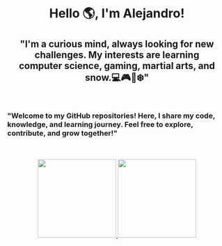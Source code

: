 

<h1 align="center">Hello 🌎, I'm Alejandro!</h1>
<h2 align="center">"I'm a curious mind, always looking for new challenges. My interests are learning <br> computer science, gaming, martial arts, and snow.💻🎮🥋❄️"</h2>
<br>
<h3 align="lefth">"Welcome to my GitHub repositories! Here, I share my code, knowledge, and learning journey. Feel free to explore, contribute, and grow together!"</h3>
<br>
<br>
<div  align="center">
  <a href="https://github.com/AlejandroMedina-Ar">
  <img height="180em" src="https://github-readme-stats.vercel.app/api?username=AlejandroMedina-Ar&show_icons=true&hide_border=false&count_private=true&theme=tokyonight"/>
  <img height="180em" src="https://github-readme-stats.vercel.app/api/top-langs/?username=AlejandroMedina-Ar&show_icons=true&hide_border=false&layout=compact&langs_count=7&&theme=tokyonight"/>

</div><br>




<!--
## Hi there 👋

**AlejandroMedina-Ar/AlejandroMedina-Ar** is a ✨ _special_ ✨ repository because its `README.md` (this file) appears on your GitHub profile.
![AlejandroMedina-Ar's Streak](https://github-readme-streak-stats.herokuapp.com/?user=AlejandroMedina-Ar&theme=tokyonight&hide_border=false)
Here are some ideas to get you started:

- 🔭 I’m currently working on ...
- 🌱 I’m currently learning ...
- 👯 I’m looking to collaborate on ...
- 🤔 I’m looking for help with ...
- 💬 Ask me about ...
- 📫 How to reach me: ...
- 😄 Pronouns: ...
- ⚡ Fun fact: ...
-->
